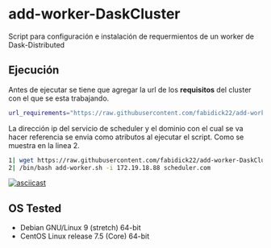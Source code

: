# add-worker-DaskCluster
Script para configuración e instalación de requermientos de un worker de Dask-Distributed

## Ejecución
Antes de ejecutar se tiene que agregar la url de los **requisitos** del cluster con el que se esta trabajando. <br>
```bash
url_requirements="https://raw.githubusercontent.com/fabidick22/add-worker-DaskCluster/master/requirements.txt"
```
La dirección ip del servicio de scheduler y el dominio con el cual se va hacer referencia se envia como atributos al ejecutar el script. Como se muestra en la linea 2.
```bash
1| wget https://raw.githubusercontent.com/fabidick22/add-worker-DaskCluster/master/add-worker.sh
2| /bin/bash add-worker.sh -i 172.19.18.88 scheduler.com
```
[![asciicast](https://asciinema.org/a/222077.svg)](https://asciinema.org/a/222077?autoplay=1)


## OS Tested
- Debian GNU/Linux 9 (stretch) 64-bit
- CentOS Linux release 7.5 (Core) 64-bit
